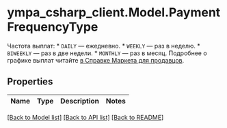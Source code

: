 # ympa_csharp_client.Model.PaymentFrequencyType
Частота выплат:  * `DAILY` — ежедневно. * `WEEKLY` — раз в неделю. * `BIWEEKLY` — раз в две недели. * `MONTHLY` — раз в месяц.  Подробнее о графике выплат читайте [в Справке Маркета для продавцов](https://yandex.ru/support/marketplace/introduction/rates/acquiring.html). 

## Properties

Name | Type | Description | Notes
------------ | ------------- | ------------- | -------------

[[Back to Model list]](../README.md#documentation-for-models) [[Back to API list]](../README.md#documentation-for-api-endpoints) [[Back to README]](../README.md)

